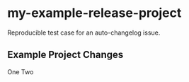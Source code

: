 # my-example-release-project

Reproducible test case for an auto-changelog issue.

## Example Project Changes

One
Two
